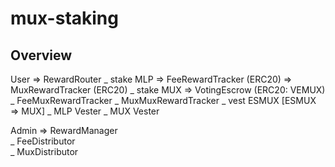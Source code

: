 # mux-staking


## Overview 

User => RewardRouter 
             \_ stake MLP => FeeRewardTracker (ERC20) => MuxRewardTracker (ERC20) 
             \_ stake MUX => VotingEscrow (ERC20: VEMUX)
                                    \_ FeeMuxRewardTracker
                                    \_ MuxMuxRewardTracker
             \_ vest ESMUX [ESMUX => MUX]
                        \_ MLP Vester
                        \_ MUX Vester

Admin => RewardManager         
             \_ FeeDistributor     
             \_ MuxDistributor